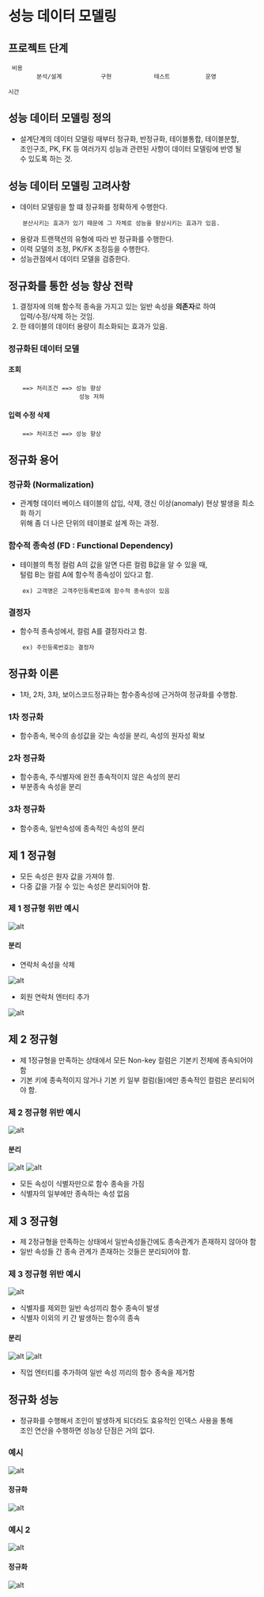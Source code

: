 성능 데이터 모델링
=================


## 프로젝트 단계

```
 비용  
        분석/설계           구현            테스트          운영		
                                                                        시간	
```	

## 성능 데이터 모델링 정의

* 설계단계의 데이터 모델링 때부터 정규화, 반정규화, 테이블통합, 테이블분할,  
  조인구조, PK, FK 등 여러가지 성능과 관련된 사항이 데이터 모델링에 반영 될  
  수 있도록 하는 것.

## 성능 데이터 모델링 고려사항

* 데이터 모델링을 할 떄 정규화를 정확하게 수행한다.

```
    분산시키는 효과가 있기 때문에 그 자체로 성능을 향상시키는 효과가 있음.
```

* 용량과 트랜잭션의 유형에 따라 반 정규화를 수행한다.
* 이력 모델의 조정, PK/FK 조정등을 수행한다.
* 성능관점에서 데이터 모델을 검증한다.

## 정규화를 통한 성능 향상 전략

1. 결정자에 의해 함수적 종속을 가지고 있는 일반 속성을 **의존자**로 하여  
   입력/수정/삭제 하는 것임.
2. 한 테이블의 데이터 용량이 최소화되는 효과가 있음.

### 정규화된 데이터 모델

#### 조회

```
    ==> 처리조건 ==> 성능 향상
                    성능 저하
```

#### 입력 수정 삭제

```
    ==> 처리조건 ==> 성능 향상
```

## 정규화 용어

### 정규화 (Normalization)

* 관계형 데이터 베이스 테이블의 삽입, 삭제, 갱신 이상(anomaly) 현상 발생을 최소화 하기  
  위해 좀 더 나은 단위의 테이블로 설계 하는 과정.

### 함수적 종속성 (FD : Functional Dependency)

* 테이블의 특정 컬럼 A의 값을 알면 다른 컬럼 B값을 알 수 있을 때,  
  털럼 B는 컬럼 A에 함수적 종속성이 있다고 함.

```
    ex) 고객명은 고객주민등록번호에 함수적 종속성이 있음
```

### 결정자

* 함수적 종속성에서, 컬럼 A를 결정자라고 함.

```
    ex) 주민등록번호는 결정자
```

## 정규화 이론

* 1차, 2차, 3차, 보이스코드정규화는 함수종속성에 근거하여 정규화를 수행함.

### 1차 정규화

* 함수종속, 복수의 송성값을 갖는 속성을 분리, 속성의 원자성 확보

### 2차 정규화

* 함수종속, 주식별자에 완전 종속적이지 않은 속성의 분리
* 부분종속 속성을 분리

### 3차 정규화

* 함수종속, 일반속성에 종속적인 속성의 분리 

## 제 1 정규형

* 모든 속성은 원자 값을 가져야 함.
* 다중 값을 가질 수 있는 속성은 분리되어야 함.

### 제 1 정규형 위반 예시

![alt](/assets/images/post/Database/sql/73.png)

#### 분리

* 연락처 속성을 삭제

![alt](/assets/images/post/Database/sql/74.png)

* 회원 연락처 엔터티 추가

![alt](/assets/images/post/Database/sql/75.png)

## 제 2 정규형

* 제 1정규형을 만족하는 상태에서 모든 Non-key 컬럼은 기본키 전체에 종속되어야 함
* 기본 키에 종속적이지 않거나 기본 키 일부 컬럼(들)에만 종속적인 컬럼은 분리되어야 함.

### 제 2 정규형 위반 예시

![alt](/assets/images/post/Database/sql/76.png)

#### 분리

![alt](/assets/images/post/Database/sql/77.png)
![alt](/assets/images/post/Database/sql/78.png)

* 모든 속성이 식별자만으로 함수 종속을 가짐
* 식별자의 일부에만 종속하는 속성 없음

## 제 3 정규형

* 제 2정규형을 만족하는 상태에서 일반속성들간에도 종속관계가 존재하지 않아야 함
* 일반 속성들 간 종속 관계가 존재하는 것들은 분리되어야 함.

### 제 3 정규형 위반 예시

![alt](/assets/images/post/Database/sql/79.png)

* 식별자를 제외한 일반 속성끼리 함수 종속이 발생
* 식별자 이외의 키 간 발생하는 함수의 종속

#### 분리

![alt](/assets/images/post/Database/sql/80.png)
![alt](/assets/images/post/Database/sql/81.png)

* 직업 엔터티를 추가하여 일반 속성 끼리의 함수 종속을 제거함

## 정규화 성능

* 정규화를 수행해서 조인이 발생하게 되더라도 효유적인 인덱스 사용을 통해  
  조인 연산을 수행하면 성능상 단점은 거의 없다.

### 예시

![alt](/assets/images/post/Database/sql/82.png)

#### 정규화

![alt](/assets/images/post/Database/sql/83.png)

### 예시 2

![alt](/assets/images/post/Database/sql/84.png)

#### 정규화

![alt](/assets/images/post/Database/sql/85.png)








